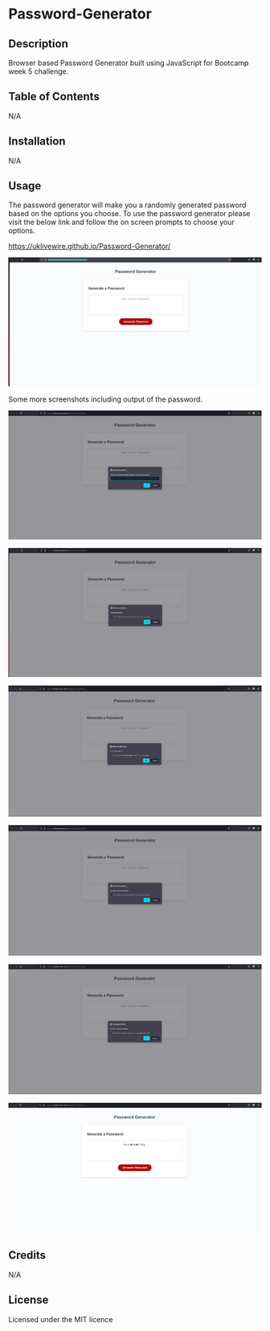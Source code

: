 # Password-Generator

## Description

Browser based Password Generator built using JavaScript for Bootcamp week 5 challenge.

## Table of Contents

N/A

## Installation

N/A

## Usage

The password generator will make you a randomly generated password based on the options you choose. To use the password generator please visit the below link and follow the on screen prompts to choose your options.

https://uklivewire.github.io/Password-Generator/


![Screenshot of Password Generator](./assets/password-generator-screenshot1.png?raw=true "Main Screenshot")

Some more screenshots including output of the password.

![Screenshot of Password Generator](./assets/password-generator-screenshot2.png?raw=true "Main Screenshot")

![Screenshot of Password Generator](./assets/password-generator-screenshot3.png?raw=true "Main Screenshot")

![Screenshot of Password Generator](./assets/password-generator-screenshot4.png?raw=true "Main Screenshot")

![Screenshot of Password Generator](./assets/password-generator-screenshot5.png?raw=true "Main Screenshot")

![Screenshot of Password Generator](./assets/password-generator-screenshot6.png?raw=true "Main Screenshot")

![Screenshot of Password Generator](./assets/password-generator-screenshot7.png?raw=true "Main Screenshot")

## Credits

N/A

## License

Licensed under the MIT licence